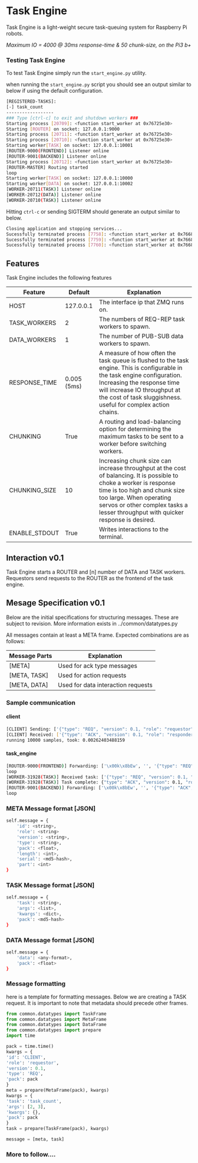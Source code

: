 # Task Engine
Task Engine is a light-weight secure task-queuing system for Raspberry Pi robots.

*Maximum IO = 4000 @ 30ms response-time & 50 chunk-size, on the Pi3 b+*

### Testing Task Engine
To test Task Engine simply run the `start_engine.py` utility.

when running the `start_engine.py` script you should see an output similar to below if using the default configuration.
```bash
[REGISTERED-TASKS]:
[-] task_count
------------------
### Type [ctrl-c] to exit and shutdown workers ###
Starting process [20709]: <function start_worker at 0x76725e30>
Starting [ROUTER] on socket: 127.0.0.1:9000
Starting process [20711]: <function start_worker at 0x76725e30>
Starting process [20710]: <function start_worker at 0x76725e30>
Starting worker[TASK] on socket: 127.0.0.1:10001
[ROUTER-9000(FRONTEND)] Listener online
[ROUTER-9001(BACKEND)] Listener online
Starting process [20712]: <function start_worker at 0x76725e30>
[ROUTER-MASTER] Routing started
loop
Starting worker[TASK] on socket: 127.0.0.1:10000
Starting worker[DATA] on socket: 127.0.0.1:10002
[WORKER-20711(TASK)] Listener online
[WORKER-20712(DATA)] Listener online
[WORKER-20710(TASK)] Listener online
```

Hitting `ctrl-c` or sending SIGTERM should generate an output similar to below.
```bash
Closing application and stopping services...
Sucessfully terminated process [7758]: <function start_worker at 0x76685a70>
Sucessfully terminated process [7759]: <function start_worker at 0x76685a70>
Sucessfully terminated process [7760]: <function start_worker at 0x76685a70>
```

## Features
Task Engine includes the following features

|Feature|Default|Explanation|
|-------|-------|-----------|
|HOST|127.0.0.1|The interface ip that ZMQ runs on.|
|TASK_WORKERS|2|The numbers of REQ-REP task workers to spawn.|
|DATA_WORKERS|1|The number of PUB-SUB data workers to spawn.|
|RESPONSE_TIME|0.005 (5ms)|A measure of how often the task queue is flushed to the task engine. This is configurable in the task engine configuration. Increasing the response time will increase IO throughput at the cost of task sluggishness. useful for complex action chains.|
|CHUNKING|True|A routing and load-balancing option for determining the maximum tasks to be sent to a worker before switching workers.|
|CHUNKING_SIZE|10|Increasing chunk size can increase throughput at the cost of balancing. It is possible to choke a worker is response time is too high and chunk size too large. When operating servos or other complex tasks a lesser throughput with quicker response is desired.|
|ENABLE_STDOUT|True|Writes interactions to the terminal.|

## Interaction v0.1
Task Engine starts a ROUTER and [n] number of DATA and TASK workers. Requestors send requests to the ROUTER as the frontend of the task engine.

## Mesage Specification v0.1
Below are the initial specifications for structuring messages. These are subject to revision. More information exists in ../common/datatypes.py

All messages contain at least a META frame. Expected combinations are as follows:

|Message Parts|Explanation|
|-------------|-----------|
|[META]|Used for ack type messages|
|[META, TASK]|Used for action requests|
|[META, DATA]|Used for data interaction requests|

### Sample communication
#### client
```bash
[CLIENT] Sending: ['{"type": "REQ", "version": 0.1, "role": "requestor", "id": "CLIENT", "pack": 1483311405.215693}', '{"task": "TASK_count", "pack": 1483311405.215693, "args": [2, 3], "kwargs": {}}']
[CLIENT] Received: ['{"type": "ACK", "version": 0.1, "role": "responder", "id": "TASK-31928", "pack": 1483311405.217414}']
running 10000 samples, took: 0.00262403488159
```

#### task_engine
```bash
[ROUTER-9000(FRONTEND)] Forwarding: ['\x00k\x8bEw', '', '{"type": "REQ", "version": 0.1, "role": "requestor", "id": "CLIENT", "pack": 1483311405.215693}', '{"task": "TASK_count", "pack": 1483311405.215693, "args": [2, 3], "kwargs": {}}']
loop
[WORKER-31928(TASK)] Received task: ['{"type": "REQ", "version": 0.1, "role": "requestor", "id": "CLIENT", "pack": 1483311405.215693}', '{"task": "TASK_count", "pack": 1483311405.215693, "args": [2, 3], "kwargs": {}}']
[WORKER-31928(TASK)] Task complete: {"type": "ACK", "version": 0.1, "role": "responder", "id": "TASK-31928", "pack": 1483311405.217414}
[ROUTER-9001(BACKEND)] Forwarding: ['\x00k\x8bEw', '', '{"type": "ACK", "version": 0.1, "role": "responder", "id": "TASK-31928", "pack": 1483311405.217414}']
loop
```

### META Message format [JSON]
```bash
self.message = {
	'id': <string>,
	'role': <string>
	'version': <string>,
	'type': <string>,
	'pack': <float>,
	'length': <int>,
	'serial': <md5-hash>,
	'part': <int>
}
```

### TASK Message format [JSON]
```bash
self.message = {
	'task': <string>,
	'args': <list>,
	'kwargs': <dict>,
	'pack': <md5-hash>
}	
```

### DATA Message format [JSON]
```bash
self.message = {
	'data': <any-format>,
	'pack': <float>
}	
```

### Message formatting
here is a template for formatting messages. Below we are creating a TASK request. It is important to note that metadata should precede other frames.
```python
from common.datatypes import TaskFrame
from common.datatypes import MetaFrame
from common.datatypes import DataFrame
from common.datatypes import prepare
import time

pack = time.time()
kwargs = {
'id': 'CLIENT',
'role': 'requestor',
'version': 0.1,
'type': 'REQ',
'pack': pack
}
meta = prepare(MetaFrame(pack), kwargs)
kwargs = {
'task': 'task_count',
'args': [2, 3],
'kwargs': {},
'pack': pack
}
task = prepare(TaskFrame(pack), kwargs)

message = [meta, task]
```

### More to follow....